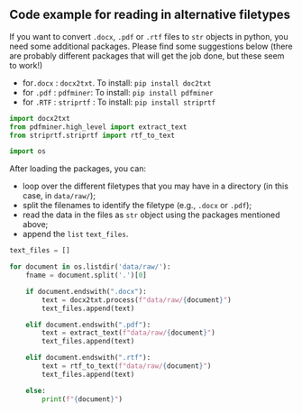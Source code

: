 
## Code example for reading in alternative filetypes

If you want to convert `.docx`, `.pdf` or `.rtf` files to `str` objects in python, you need some additional packages.
Please find some suggestions below (there are probably different packages that will get the job done, but these seem to work!)

- for`.docx` : `docx2txt`. To install: `pip install doc2txt`
- for `.pdf` : `pdfminer`: To install: `pip install pdfminer`
- for `.RTF` : `striprtf` : To install: `pip install striprtf`


```python
import docx2txt
from pdfminer.high_level import extract_text
from striprtf.striprtf import rtf_to_text

import os
```

After loading the packages, you can:
- loop over the different filetypes that you may have in a directory (in this case, in `data/raw/`);
- split the filenames to identify the filetype (e.g., `.docx` or `.pdf`);
- read the data in the files as `str` object using the packages mentioned above;
- append the `list` `text_files`.


```python
text_files = []

for document in os.listdir('data/raw/'):
    fname = document.split('.')[0]

    if document.endswith(".docx"):
        text = docx2txt.process(f"data/raw/{document}")
        text_files.append(text)

    elif document.endswith(".pdf"):
        text = extract_text(f"data/raw/{document}")
        text_files.append(text)

    elif document.endswith(".rtf"):
        text = rtf_to_text(f"data/raw/{document}")
        text_files.append(text)

    else:
        print(f"{document}")
  ```
